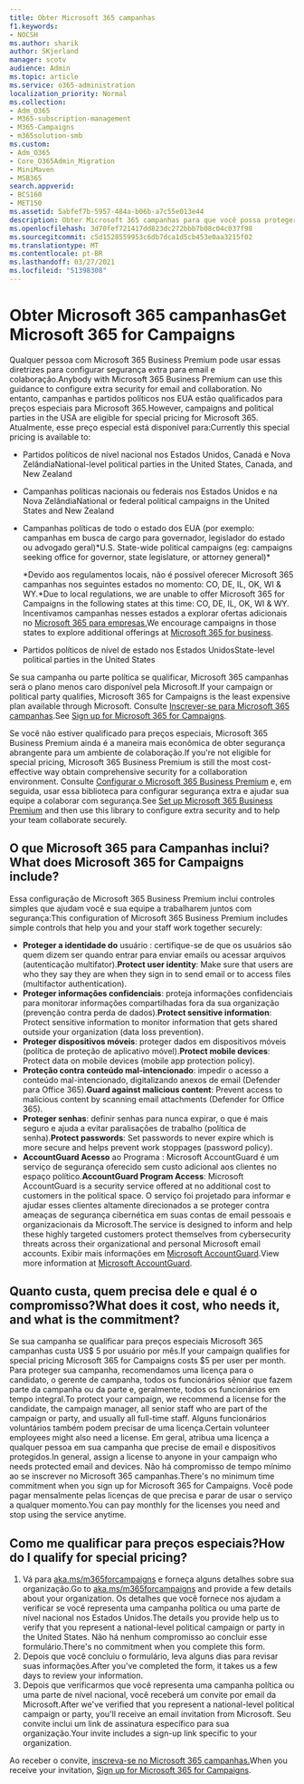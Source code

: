 ```yaml
---
title: Obter Microsoft 365 campanhas
f1.keywords:
- NOCSH
ms.author: sharik
author: SKjerland
manager: scotv
audience: Admin
ms.topic: article
ms.service: o365-administration
localization_priority: Normal
ms.collection:
- Adm_O365
- M365-subscription-management
- M365-Campaigns
- m365solution-smb
ms.custom:
- Adm_O365
- Core_O365Admin_Migration
- MiniMaven
- MSB365
search.appverid:
- BCS160
- MET150
ms.assetid: 5abfef7b-5957-484a-b06b-a7c55e013e44
description: Obter Microsoft 365 campanhas para que você possa proteger sua campanha contra ameaças de segurança cibernética a emails, dados e comunicações.
ms.openlocfilehash: 3d70fef721417dd823dc272bbb7b08c04c037f98
ms.sourcegitcommit: c5d1528559953c6db7dca1d5cb453e0aa3215f02
ms.translationtype: MT
ms.contentlocale: pt-BR
ms.lasthandoff: 03/27/2021
ms.locfileid: "51398308"
---
```

# <a name="get-microsoft-365-for-campaigns"></a><span data-ttu-id="3db85-103">Obter Microsoft 365 campanhas</span><span class="sxs-lookup"><span data-stu-id="3db85-103">Get Microsoft 365 for Campaigns</span></span>

<span data-ttu-id="3db85-104">Qualquer pessoa com Microsoft 365 Business Premium pode usar essas diretrizes para configurar segurança extra para email e colaboração.</span><span class="sxs-lookup"><span data-stu-id="3db85-104">Anybody with Microsoft 365 Business Premium can use this guidance to configure extra security for email and collaboration.</span></span> <span data-ttu-id="3db85-105">No entanto, campanhas e partidos políticos nos EUA estão qualificados para preços especiais para Microsoft 365.</span><span class="sxs-lookup"><span data-stu-id="3db85-105">However, campaigns and political parties in the USA are eligible for special pricing for Microsoft 365.</span></span> <span data-ttu-id="3db85-106">Atualmente, esse preço especial está disponível para:</span><span class="sxs-lookup"><span data-stu-id="3db85-106">Currently this special pricing is available to:</span></span>

- <span data-ttu-id="3db85-107">Partidos políticos de nível nacional nos Estados Unidos, Canadá e Nova Zelândia</span><span class="sxs-lookup"><span data-stu-id="3db85-107">National-level political parties in the United States, Canada, and New Zealand</span></span>
- <span data-ttu-id="3db85-108">Campanhas políticas nacionais ou federais nos Estados Unidos e na Nova Zelândia</span><span class="sxs-lookup"><span data-stu-id="3db85-108">National or federal political campaigns in the United States and New Zealand</span></span>
- <span data-ttu-id="3db85-109">Campanhas políticas de todo o estado dos EUA (por exemplo: campanhas em busca de cargo para governador, legislador do estado ou advogado geral)\*</span><span class="sxs-lookup"><span data-stu-id="3db85-109">U.S. State-wide political campaigns (eg: campaigns seeking office for governor, state legislature, or attorney general)\*</span></span>

    <span data-ttu-id="3db85-110">\*Devido aos regulamentos locais, não é possível oferecer Microsoft 365 campanhas nos seguintes estados no momento: CO, DE, IL, OK, WI & WY.</span><span class="sxs-lookup"><span data-stu-id="3db85-110">\*Due to local regulations, we are unable to offer Microsoft 365 for Campaigns in the following states at this time: CO, DE, IL, OK, WI & WY.</span></span> <span data-ttu-id="3db85-111">Incentivamos campanhas nesses estados a explorar ofertas adicionais no [Microsoft 365 para empresas.](https://www.office.com/business)</span><span class="sxs-lookup"><span data-stu-id="3db85-111">We encourage campaigns in those states to explore additional offerings at [Microsoft 365 for business](https://www.office.com/business).</span></span>

- <span data-ttu-id="3db85-112">Partidos políticos de nível de estado nos Estados Unidos</span><span class="sxs-lookup"><span data-stu-id="3db85-112">State-level political parties in the United States</span></span>

<span data-ttu-id="3db85-113">Se sua campanha ou parte política se qualificar, Microsoft 365 campanhas será o plano menos caro disponível pela Microsoft.</span><span class="sxs-lookup"><span data-stu-id="3db85-113">If your campaign or political party qualifies, Microsoft 365 for Campaigns is the least expensive plan available through Microsoft.</span></span> <span data-ttu-id="3db85-114">Consulte [Inscrever-se para Microsoft 365 campanhas](m365-campaigns-sign-up.md).</span><span class="sxs-lookup"><span data-stu-id="3db85-114">See [Sign up for Microsoft 365 for Campaigns](m365-campaigns-sign-up.md).</span></span>  

<span data-ttu-id="3db85-115">Se você não estiver qualificado para preços especiais, Microsoft 365 Business Premium ainda é a maneira mais econômica de obter segurança abrangente para um ambiente de colaboração.</span><span class="sxs-lookup"><span data-stu-id="3db85-115">If you're not eligible for special pricing, Microsoft 365 Business Premium is still the most cost-effective way obtain comprehensive security for a collaboration environment.</span></span> <span data-ttu-id="3db85-116">Consulte [Configurar o Microsoft 365 Business Premium](../business/set-up.md?toc=/microsoft-365/campaigns/toc.json&bc=/microsoft-365/campaigns/breadcrumb/toc.json) e, em seguida, usar essa biblioteca para configurar segurança extra e ajudar sua equipe a colaborar com segurança.</span><span class="sxs-lookup"><span data-stu-id="3db85-116">See [Set up Microsoft 365 Business Premium](../business/set-up.md?toc=/microsoft-365/campaigns/toc.json&bc=/microsoft-365/campaigns/breadcrumb/toc.json) and then use this library to configure extra security and to help your team collaborate securely.</span></span>

## <a name="what-does-microsoft-365-for-campaigns-include"></a><span data-ttu-id="3db85-117">O que Microsoft 365 para Campanhas inclui?</span><span class="sxs-lookup"><span data-stu-id="3db85-117">What does Microsoft 365 for Campaigns include?</span></span>

<span data-ttu-id="3db85-118">Essa configuração de Microsoft 365 Business Premium inclui controles simples que ajudam você e sua equipe a trabalharem juntos com segurança:</span><span class="sxs-lookup"><span data-stu-id="3db85-118">This configuration of Microsoft 365 Business Premium includes simple controls that help you and your staff work together securely:</span></span>

- <span data-ttu-id="3db85-119">**Proteger a identidade do** usuário : certifique-se de que os usuários são quem dizem ser quando entrar para enviar emails ou acessar arquivos (autenticação multifator).</span><span class="sxs-lookup"><span data-stu-id="3db85-119">**Protect user identity**: Make sure that users are who they say they are when they sign in to send email or to access files (multifactor authentication).</span></span>
- <span data-ttu-id="3db85-120">**Proteger informações confidenciais**: proteja informações confidenciais para monitorar informações compartilhadas fora da sua organização (prevenção contra perda de dados).</span><span class="sxs-lookup"><span data-stu-id="3db85-120">**Protect sensitive information**: Protect sensitive information to monitor information that gets shared outside your organization (data loss prevention).</span></span>
- <span data-ttu-id="3db85-121">**Proteger dispositivos móveis**: proteger dados em dispositivos móveis (política de proteção de aplicativo móvel).</span><span class="sxs-lookup"><span data-stu-id="3db85-121">**Protect mobile devices**: Protect data on mobile devices (mobile app protection policy).</span></span>
- <span data-ttu-id="3db85-122">**Proteção contra conteúdo mal-intencionado**: impedir o acesso a conteúdo mal-intencionado, digitalizando anexos de email (Defender para Office 365).</span><span class="sxs-lookup"><span data-stu-id="3db85-122">**Guard against malicious content**: Prevent access to malicious content by scanning email attachments (Defender for Office 365).</span></span>
- <span data-ttu-id="3db85-123">**Proteger senhas**: definir senhas para nunca expirar, o que é mais seguro e ajuda a evitar paralisações de trabalho (política de senha).</span><span class="sxs-lookup"><span data-stu-id="3db85-123">**Protect passwords**: Set passwords to never expire which is more secure and helps prevent work stoppages (password policy).</span></span>
- <span data-ttu-id="3db85-124">**AccountGuard Acesso** ao Programa : Microsoft AccountGuard é um serviço de segurança oferecido sem custo adicional aos clientes no espaço político.</span><span class="sxs-lookup"><span data-stu-id="3db85-124">**AccountGuard Program Access**: Microsoft AccountGuard is a security service offered at no additional cost to customers in the political space.</span></span> <span data-ttu-id="3db85-125">O serviço foi projetado para informar e ajudar esses clientes altamente direcionados a se proteger contra ameaças de segurança cibernética em suas contas de email pessoais e organizacionais da Microsoft.</span><span class="sxs-lookup"><span data-stu-id="3db85-125">The service is designed to inform and help these highly targeted customers protect themselves from cybersecurity threats across their organizational and personal Microsoft email accounts.</span></span> <span data-ttu-id="3db85-126">Exibir mais informações em [Microsoft AccountGuard](https://www.microsoftaccountguard.com/).</span><span class="sxs-lookup"><span data-stu-id="3db85-126">View more information at [Microsoft AccountGuard](https://www.microsoftaccountguard.com/).</span></span>

## <a name="what-does-it-cost-who-needs-it-and-what-is-the-commitment"></a><span data-ttu-id="3db85-127">Quanto custa, quem precisa dele e qual é o compromisso?</span><span class="sxs-lookup"><span data-stu-id="3db85-127">What does it cost, who needs it, and what is the commitment?</span></span>

<span data-ttu-id="3db85-128">Se sua campanha se qualificar para preços especiais Microsoft 365 campanhas custa US$ 5 por usuário por mês.</span><span class="sxs-lookup"><span data-stu-id="3db85-128">If your campaign qualifies for special pricing Microsoft 365 for Campaigns costs $5 per user per month.</span></span>
<span data-ttu-id="3db85-129">Para proteger sua campanha, recomendamos uma licença para o candidato, o gerente de campanha, todos os funcionários sênior que fazem parte da campanha ou da parte e, geralmente, todos os funcionários em tempo integral.</span><span class="sxs-lookup"><span data-stu-id="3db85-129">To protect your campaign, we recommend a license for the candidate, the campaign manager, all senior staff who are part of the campaign or party, and usually all full-time staff.</span></span> <span data-ttu-id="3db85-130">Alguns funcionários voluntários também podem precisar de uma licença.</span><span class="sxs-lookup"><span data-stu-id="3db85-130">Certain volunteer employees might also need a license.</span></span> <span data-ttu-id="3db85-131">Em geral, atribua uma licença a qualquer pessoa em sua campanha que precise de email e dispositivos protegidos.</span><span class="sxs-lookup"><span data-stu-id="3db85-131">In general, assign a license to anyone in your campaign who needs protected email and devices.</span></span>
<span data-ttu-id="3db85-132">Não há compromisso de tempo mínimo ao se inscrever no Microsoft 365 campanhas.</span><span class="sxs-lookup"><span data-stu-id="3db85-132">There's no minimum time commitment when you sign up for Microsoft 365 for Campaigns.</span></span> <span data-ttu-id="3db85-133">Você pode pagar mensalmente pelas licenças de que precisa e parar de usar o serviço a qualquer momento.</span><span class="sxs-lookup"><span data-stu-id="3db85-133">You can pay monthly for the licenses you need and stop using the service anytime.</span></span>

## <a name="how-do-i-qualify-for-special-pricing"></a><span data-ttu-id="3db85-134">Como me qualificar para preços especiais?</span><span class="sxs-lookup"><span data-stu-id="3db85-134">How do I qualify for special pricing?</span></span>

1. <span data-ttu-id="3db85-135">Vá para [aka.ms/m365forcampaigns](https://aka.ms/m365forcampaigns/) e forneça alguns detalhes sobre sua organização.</span><span class="sxs-lookup"><span data-stu-id="3db85-135">Go to [aka.ms/m365forcampaigns](https://aka.ms/m365forcampaigns/) and provide a few details about your organization.</span></span> <span data-ttu-id="3db85-136">Os detalhes que você fornece nos ajudam a verificar se você representa uma campanha política ou uma parte de nível nacional nos Estados Unidos.</span><span class="sxs-lookup"><span data-stu-id="3db85-136">The details you provide help us to verify that you represent a national-level political campaign or party in the United States.</span></span> <span data-ttu-id="3db85-137">Não há nenhum compromisso ao concluir esse formulário.</span><span class="sxs-lookup"><span data-stu-id="3db85-137">There's no commitment when you complete this form.</span></span>
2. <span data-ttu-id="3db85-138">Depois que você concluiu o formulário, leva alguns dias para revisar suas informações.</span><span class="sxs-lookup"><span data-stu-id="3db85-138">After you've completed the form, it takes us a few days to review your information.</span></span>
3. <span data-ttu-id="3db85-139">Depois que verificarmos que você representa uma campanha política ou uma parte de nível nacional, você receberá um convite por email da Microsoft.</span><span class="sxs-lookup"><span data-stu-id="3db85-139">After we've verified that you represent a national-level political campaign or party, you'll receive an email invitation from Microsoft.</span></span> <span data-ttu-id="3db85-140">Seu convite inclui um link de assinatura específico para sua organização.</span><span class="sxs-lookup"><span data-stu-id="3db85-140">Your invite includes a sign-up link specific to your organization.</span></span>

<span data-ttu-id="3db85-141">Ao receber o convite, [inscreva-se no Microsoft 365 campanhas.](m365-campaigns-sign-up.md)</span><span class="sxs-lookup"><span data-stu-id="3db85-141">When you receive your invitation, [Sign up for Microsoft 365 for Campaigns](m365-campaigns-sign-up.md).</span></span>
